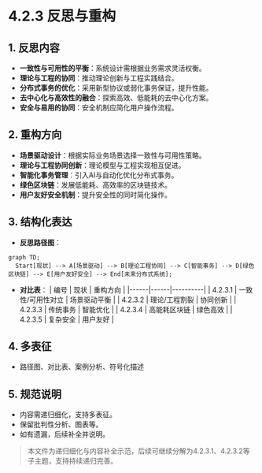 # 4.2.3 反思与重构

## 1. 反思内容

- **一致性与可用性的平衡**：系统设计需根据业务需求灵活权衡。
- **理论与工程的协同**：推动理论创新与工程实践结合。
- **分布式事务的优化**：采用新型协议或弱化事务保证，提升性能。
- **去中心化与高效性的融合**：探索高效、低能耗的去中心化方案。
- **安全与易用的协同**：安全机制应简化用户操作流程。

## 2. 重构方向

- **场景驱动设计**：根据实际业务场景选择一致性与可用性策略。
- **理论与工程协同创新**：理论模型与工程实现相互促进。
- **智能化事务管理**：引入AI与自动化优化分布式事务。
- **绿色区块链**：发展低能耗、高效率的区块链技术。
- **用户友好安全机制**：提升安全性的同时简化操作。

## 3. 结构化表达

- **反思路径图**：
```mermaid
graph TD;
  Start[现状] --> A[场景驱动] --> B[理论工程协同] --> C[智能事务] --> D[绿色区块链] --> E[用户友好安全] --> End[未来分布式系统];
```

- **对比表**：
| 编号 | 现状 | 重构方向 |
|------|------|----------|
| 4.2.3.1 | 一致性/可用性对立 | 场景驱动平衡 |
| 4.2.3.2 | 理论/工程割裂 | 协同创新 |
| 4.2.3.3 | 传统事务 | 智能优化 |
| 4.2.3.4 | 高能耗区块链 | 绿色高效 |
| 4.2.3.5 | 复杂安全 | 用户友好 |

## 4. 多表征

- 路径图、对比表、案例分析、符号化描述

## 5. 规范说明

- 内容需递归细化，支持多表征。
- 保留批判性分析、图表等。
- 如有遗漏，后续补全并说明。

> 本文件为递归细化与内容补全示范，后续可继续分解为4.2.3.1、4.2.3.2等子主题，支持持续递归完善。
